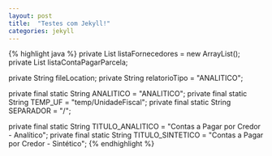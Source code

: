 ```yaml
---
layout: post
title:  "Testes com Jekyll!"
categories: jekyll
---
```


{% highlight java %}
private List<Fornecedor> listaFornecedores = new ArrayList<Fornecedor>();
private List<ContaPagarParcela> listaContaPagarParcela;

private String fileLocation;
private String relatorioTipo = "ANALITICO";

private final static String ANALITICO = "ANALITICO";
private final static String TEMP_UF = "temp/UnidadeFiscal";
private final static String SEPARADOR = "/";

private final static String TITULO_ANALITICO = "Contas a Pagar por Credor - Analítico";
private final static String TITULO_SINTETICO = "Contas a Pagar por Credor - Sintético";
{% endhighlight %}
